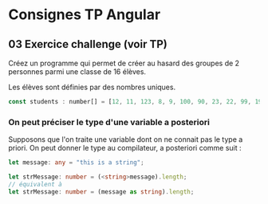 # Consignes TP Angular
## 03 Exercice challenge (voir TP)

Créez un programme qui permet de créer au hasard des groupes de 2 personnes parmi une classe de 16 élèves.

Les élèves sont définies par des nombres uniques.

```js
const students : number[] = [12, 11, 123, 8, 9, 100, 90, 23, 22, 99, 198, 202, 11, 19, 78, 112] ;
```


### On peut préciser le type d'une variable a posteriori

Supposons que l'on traite une variable dont on ne connait pas le type a priori. On peut donner le type au compilateur, a posteriori comme suit :

```typescript
let message: any = "this is a string";

let strMessage: number = (<string>message).length;
// équivalent à 
let strMessage: number = (message as string).length;
```
